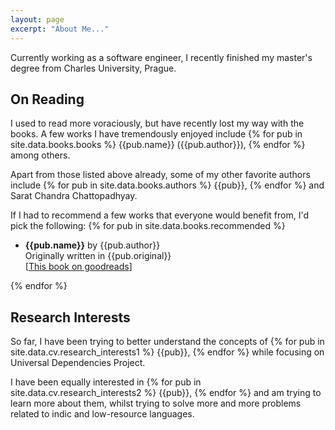 ```yaml
---
layout: page
excerpt: "About Me..."
---
```


Currently working as a software engineer, I recently finished my master's degree from Charles University, Prague.

## On Reading

I used to read more voraciously, but have recently lost my way with the books. A few works I have tremendously enjoyed
include {% for pub in site.data.books.books %} {{pub.name}} ({{pub.author}}), {% endfor %} among others.

Apart from those listed above already, some of my other favorite authors include {% for pub in site.data.books.authors %}
{{pub}}, {% endfor %} and Sarat Chandra Chattopadhyay.

If I had to recommend a few works that everyone would benefit from, I'd pick the following:
{% for pub in site.data.books.recommended %}
- **{{pub.name}}** by {{pub.author}}<br />
Originally written in {{pub.original}}<br />
[[This book on goodreads]({{pub.goodreads}})]

{% endfor %}
 
## Research Interests

So far, I have been trying to better understand the concepts of {% for pub in site.data.cv.research_interests1 %} {{pub}}, 
{% endfor %} while focusing on Universal Dependencies Project.

I have been equally interested in {% for pub in site.data.cv.research_interests2 %} {{pub}}, {% endfor %} and am trying to
learn more about them, whilst trying to solve more and more problems related to indic and low-resource languages.
